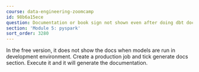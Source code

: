 ```yaml
---
course: data-engineering-zoomcamp
id: 98b6a15ece
question: Documentation or book sign not shown even after doing dbt docs generate.
section: 'Module 5: pyspark'
sort_order: 3280
---
```


In the free version, it does not show the docs when models are run in development environment. Create a production job and tick generate docs section. Execute it and it will generate the documentation.

